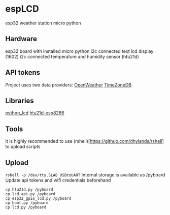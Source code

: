 # espLCD
esp32 weather station micro python

## Hardware
esp32 board with installed micro python
i2c connected text lcd display (1602)
i2c connected temperature and humidity sensor (htu21d)

## API tokens
Project uses two data providers:
[OpenWeather](https://openweathermap.org/)
[TimeZoneDB](https://timezonedb.com)

## Libraries
[python_lcd](https://github.com/dhylands/python_lcd)
[htu21d-esp8266](https://github.com/julianhille/htu21d-esp8266)

## Tools
It is highly recommended to use (rshell)[https://github.com/dhylands/rshell] to upload scripts


## Upload
`rshell -p /dev/tty.SLAB_USBtoUART`
Internal storage is available as /pyboard
Update api tokens and wifi credentials beforehand

```shell
cp htu21d.py /pyboard
cp lcd_api.py /pyboard
cp esp32_gpio_lcd.py /pyboard
cp boot.py /pyboard
cp lcd.py /pyboard
```
